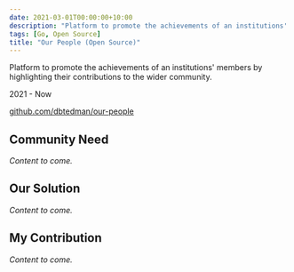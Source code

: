 ```yaml
---
date: 2021-03-01T00:00:00+10:00
description: "Platform to promote the achievements of an institutions' members by highlighting their contributions to the wider community."
tags: [Go, Open Source]
title: "Our People (Open Source)"
---
```


Platform to promote the achievements of an institutions' members by highlighting their contributions to the wider community.

2021 - Now

[github.com/dbtedman/our-people](https://github.com/dbtedman/our-people)

## Community Need

_Content to come._

## Our Solution

_Content to come._

## My Contribution

_Content to come._
